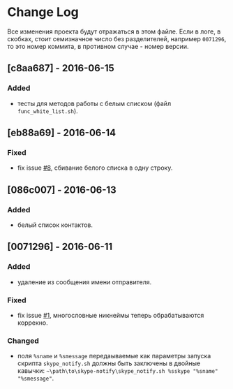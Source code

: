 # Change Log
Все изменения проекта будут отражаться в этом файле. Если в логе, в скобках,
стоит семизначное число без разделителей, например `0071296`, то это номер 
коммита, в противном случае - номер версии.

## [c8aa687] - 2016-06-15
### Added
 - тесты для методов работы с белым списком (файл `func_white_list.sh`).

## [eb88a69] - 2016-06-14
### Fixed
 - fix issue [#8](https://github.com/4irik/skype_notify/issues/8), сбивание 
 белого списка в одну строку.

## [086c007] - 2016-06-13
### Added
 - белый список контактов.

## [0071296] - 2016-06-11
### Added
 - удаление из сообщения имени отправителя.
 
### Fixed
 - fix issue [#1](https://github.com/4irik/skype_notify/issues/1), многословные
 никнеймы теперь обрабатываются коррекно.
 
### Changed
 - поля `%sname` и `%smessage` передаываемые как параметры запуска скрипта 
 `skype_notify.sh` должны быть заключены в двойные кавычки:
 `~\path\to\skype-notify\skype_notify.sh %sskype "%sname" "%smessage"`.
 
